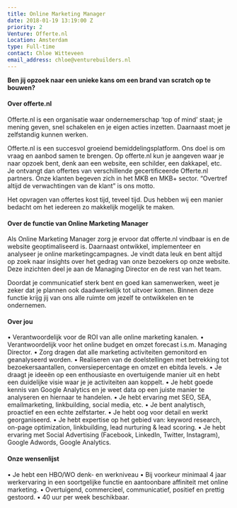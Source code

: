 ```yaml
---
title: Online Marketing Manager
date: 2018-01-19 13:19:00 Z
priority: 2
Venture: Offerte.nl
Location: Amsterdam
type: Full-time
contact: Chloe Witteveen
email_address: chloe@venturebuilders.nl
---
```


**Ben jij opzoek naar een unieke kans om een brand van scratch op te bouwen?**

#### Over offerte.nl

Offerte.nl is een organisatie waar ondernemerschap ‘top of mind’ staat; je mening geven, snel schakelen en je eigen acties inzetten. Daarnaast moet je zelfstandig kunnen werken.

Offerte.nl is een succesvol groeiend bemiddelingsplatform. Ons doel is om vraag en aanbod samen te brengen. Op offerte.nl kun je aangeven waar je naar opzoek bent, denk aan een website, een schilder, een dakkapel, etc. Je ontvangt dan offertes van verschillende gecertificeerde Offerte.nl partners. Onze klanten begeven zich in het MKB en MKB+ sector. “Overtref altijd de verwachtingen van de klant” is ons motto.

Het opvragen van offertes kost tijd, teveel tijd. Dus hebben wij een manier bedacht om het iedereen zo makkelijk mogelijk te maken.

#### Over de functie van Online Marketing Manager

Als Online Marketing Manager zorg je ervoor dat offerte.nl vindbaar is en de website geoptimaliseerd is. Daarnaast ontwikkel, implementeer en analyseer je online marketingcampagnes. 
Je vindt data leuk en bent altijd op zoek naar insights over het gedrag van onze bezoekers op onze website. Deze inzichten deel je aan de Managing Director en de rest van het team. 

Doordat je communicatief sterk bent en goed kan samenwerken, weet je zeker dat je plannen ook daadwerkelijk tot uitvoer komen. Binnen deze functie krijg jij van ons alle ruimte om jezelf te ontwikkelen en te ondernemen.

#### Over jou

• Verantwoordelijk voor de ROI van alle online marketing kanalen.
• Verantwoordelijk voor het online budget en omzet forecast i.s.m. Managing Director.
• Zorg dragen dat alle marketing activiteiten gemonitord en geanalyseerd worden.
• Realiseren van de doelstellingen met betrekking tot bezoekersaantallen, conversiepercentage en omzet en ebitda levels.
• Je draagt je ideeën op een enthousiaste en overtuigende manier uit en hebt een duidelijke visie waar je je activiteiten aan koppelt.
• Je hebt goede kennis van Google Analytics en je weet data op een juiste manier te analyseren en hiernaar te handelen.
• Je hebt ervaring met SEO, SEA, emailmarketing, linkbuilding, social media, etc.
• Je bent analytisch, proactief en een echte zelfstarter.
• Je hebt oog voor detail en werkt georganiseerd.
• Je hebt expertise op het gebied van: keyword research, on-page optimization, linkbuilding, lead nurturing & lead scoring.
• Je hebt ervaring met Social Advertising (Facebook, LinkedIn, Twitter, Instagram), Google Adwords, Google Analytics.


#### Onze wensenlijst 

• Je hebt een HBO/WO denk- en werkniveau
• Bij voorkeur minimaal 4 jaar werkervaring in een soortgelijke functie en aantoonbare affiniteit met online marketing.
• Overtuigend, commercieel, communicatief, positief en prettig gestoord.
• 40 uur per week beschikbaar.

